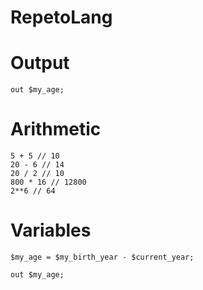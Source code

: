 # RepetoLang

# Output
```
out $my_age;
```

# Arithmetic
```
5 + 5 // 10
20 - 6 // 14
20 / 2 // 10
800 * 16 // 12800
2**6 // 64
```

# Variables
```
$my_age = $my_birth_year - $current_year;

out $my_age;
```